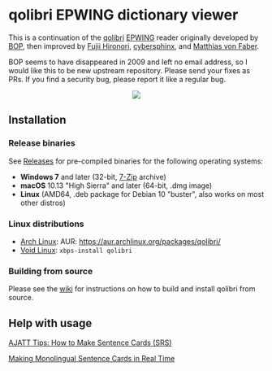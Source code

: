 # qolibri EPWING dictionary viewer

This is a continuation of the [qolibri](http://qolibri.osdn.jp/)
[EPWING](https://ja.wikipedia.org/wiki/EPWING) reader originally developed by
[BOP](https://osdn.net/users/bop/), then improved by
[Fujii Hironori](https://github.com/fujii),
[cybersphinx](https://github.com/cybersphinx), and
[Matthias von Faber](https://github.com/mvf).

BOP seems to have disappeared in 2009 and left no email address, so I would
like this to be new upstream repository.  Please send your fixes as PRs.
If you find a security bug, please report it like a regular bug.

<p align="center">
    <img src="https://user-images.githubusercontent.com/4458/43369811-c1e0421c-9363-11e8-8abb-91b9ce2e4ce0.png">
</p>

## Installation

### Release binaries

See [Releases](https://github.com/ludios/qolibri/releases) for pre-compiled binaries for the
following operating systems:

- **Windows 7** and later (32-bit, [7-Zip](https://www.7-zip.org/) archive)
- **macOS** 10.13 "High Sierra" and later (64-bit, .dmg image)
- **Linux** (AMD64, .deb package for Debian 10 "buster", also works on most other distros)

### Linux distributions

- [Arch Linux](https://www.archlinux.org/): AUR: https://aur.archlinux.org/packages/qolibri/
- [Void Linux](https://voidlinux.org/): `xbps-install qolibri`

### Building from source

Please see the [wiki](https://github.com/ludios/qolibri/wiki) for instructions
on how to build and install qolibri from source.

## Help with usage

[AJATT Tips: How to Make Sentence Cards (SRS)](https://www.youtube.com/watch?v=kny7eCfx9dA)

[Making Monolingual Sentence Cards in Real Time](https://www.youtube.com/watch?v=BzuLGmkihf4)
